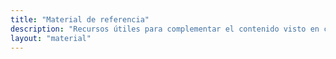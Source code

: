 ```yaml
---
title: "Material de referencia"
description: "Recursos útiles para complementar el contenido visto en clase."
layout: "material"
---
```


